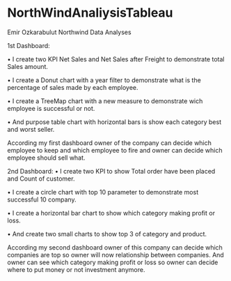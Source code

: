 # NorthWindAnaliysisTableau

Emir Ozkarabulut Northwind Data Analyses

1st Dashboard:

•	I create two KPI Net Sales and Net Sales after Freight to demonstrate total Sales amount. 

•	I create a Donut chart with a year filter to demonstrate what is the percentage of sales made by each employee.

•	I create a TreeMap chart with a new measure to demonstrate wich employee is successful or not.

•	And purpose table chart with horizontal bars is show each category best and worst seller.

According my first dashboard owner of the company can decide which employee to keep and which employee to fire and owner can decide which employee should sell what.

2nd Dashboard:
•	I create two KPI to show Total order have been placed and Count of customer.

•	I create a circle chart with top 10 parameter to demonstrate most successful 10 company.

•	I create a horizontal bar chart to show which category making profit or loss.

•	And create two small charts to show top 3 of category and product.

According my second dashboard owner of this company can decide which companies are top so owner will now relationship between companies. And owner can see which category making profit or loss so owner can decide where to put money or not investment anymore.
